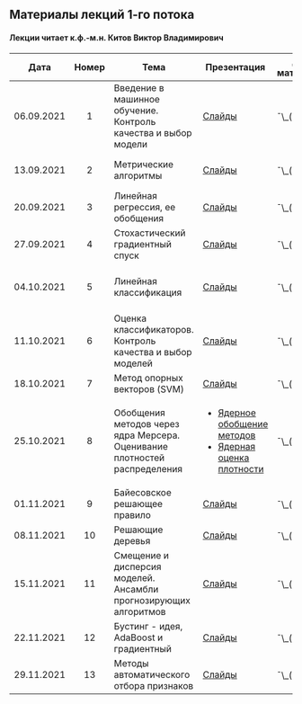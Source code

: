 ## Материалы лекций 1-го потока 
#### Лекции читает  к.ф.-м.н. Китов Виктор Владимирович

| Дата | Номер | Тема | Презентация | Доп. материалы | Практическое задание |
| :---: | :---: | --- | --- | --- | --- |
| 06.09.2021 | 1 | Введение в машинное обучение. Контроль качества и выбор модели  | [Слайды](https://github.com/MSU-ML-COURSE/ML-COURSE-21-22/blob/main/slides/1_stream/010-%D0%9E%D1%81%D0%BD%D0%BE%D0%B2%D0%BD%D1%8B%D0%B5%20%D0%BF%D0%BE%D0%BD%D1%8F%D1%82%D0%B8%D1%8F%20%D0%B8%20%D0%B7%D0%B0%D0%B4%D0%B0%D1%87%D0%B8%20%D0%BC%D0%B0%D1%88%D0%B8%D0%BD%D0%BD%D0%BE%D0%B3%D0%BE%20%D0%BE%D0%B1%D1%83%D1%87%D0%B5%D0%BD%D0%B8%D1%8F.pdf) | ¯\\\_(ツ)\_/¯ | ¯\\\_(ツ)\_/¯ |
| 13.09.2021 | 2 | Метрические алгоритмы  | [Слайды](https://github.com/MSU-ML-COURSE/ML-COURSE-21-22/blob/main/slides/1_stream/020-Nearest%20centroids%2C%20K-NN.pdf) | ¯\\\_(ツ)\_/¯ | Основы Python (16.09.2021) |
| 20.09.2021 | 3 | Линейная регрессия, ее обобщения  | [Слайды](https://github.com/MSU-ML-COURSE/ML-COURSE-21-22/blob/main/slides/1_stream/030-Linear%20regression%20and%20extensions.pdf) | ¯\\\_(ツ)\_/¯ | ¯\\\_(ツ)\_/¯ |
| 27.09.2021 | 4 | Стохастический градиентный спуск  | [Слайды](https://github.com/MSU-ML-COURSE/ML-COURSE-21-22/blob/main/slides/1_stream/035-Stochastic%20gradient%20descent.pdf) | ¯\\\_(ツ)\_/¯ | Тест по лекциям 1-3 |
| 04.10.2021 | 5 | Линейная классификация | [Слайды](https://github.com/MSU-ML-COURSE/ML-COURSE-21-22/blob/main/slides/1_stream/040-Linear%20classification.pdf) | ¯\\\_(ツ)\_/¯ | Numpy, pandas, matplotlib (07.10.2021) |
| 11.10.2021 | 6 | Оценка классификаторов. Контроль качества и выбор моделей | [Слайды](https://github.com/MSU-ML-COURSE/ML-COURSE-21-22/blob/main/slides/1_stream/050-Classifier%20evaluation.pdf) | ¯\\\_(ツ)\_/¯ | ¯\\\_(ツ)\_/¯ |
| 18.10.2021 | 7 | Метод опорных векторов (SVM)| [Слайды](https://github.com/MSU-ML-COURSE/ML-COURSE-21-22/blob/main/slides/1_stream/060-Support%20vector%20machines.pdf) | ¯\\\_(ツ)\_/¯ | kNN (21.10.2021) |
| 25.10.2021 | 8 | Обобщения методов через ядра Мерсера. Оценивание плотностей распределения | <ul><li>[Ядерное обобщение методов](https://github.com/MSU-ML-COURSE/ML-COURSE-21-22/blob/main/slides/1_stream/070-Kernel%20trick.pdf)</li><li>[Ядерная оценка плотности](https://github.com/MSU-ML-COURSE/ML-COURSE-21-22/blob/main/slides/1_stream/080-Kernel%20density%20estimation.pdf)</li></ul> | ¯\\\_(ツ)\_/¯  | Тест по лекциям 3-7 |
| 01.11.2021 | 9 | Байесовское решающее правило | [Слайды](https://github.com/MSU-ML-COURSE/ML-COURSE-21-22/blob/main/slides/1_stream/90-Bayes%20decision%20rule.pdf)| ¯\\\_(ツ)\_/¯  | Linear Models (04.11.2021) |
| 08.11.2021 | 10 | Решающие деревья | [Слайды](https://github.com/MSU-ML-COURSE/ML-COURSE-21-22/blob/main/slides/1_stream/100-Decision%20trees.pdf)  | ¯\\\_(ツ)\_/¯  | ¯\\\_(ツ)\_/¯ |
| 15.11.2021 | 11 | Смещение и дисперсия моделей. Ансамбли прогнозирующих алгоритмов | [Слайды](https://github.com/MSU-ML-COURSE/ML-COURSE-21-22/blob/main/slides/1_stream/110-Ensemble%20methods%2C%20bias-variance.pdf)  | ¯\\\_(ツ)\_/¯  | SVM (18.11.2021) |
| 22.11.2021 | 12 | Бустинг - идея, AdaBoost и градиентный | [Слайды](https://github.com/MSU-ML-COURSE/ML-COURSE-21-22/blob/main/slides/1_stream/120-Boosting.pdf)  | ¯\\\_(ツ)\_/¯  | ¯\\\_(ツ)\_/¯ |
| 29.11.2021 | 13 | Методы автоматического отбора признаков | [Слайды](https://github.com/MSU-ML-COURSE/ML-COURSE-21-22/blob/main/slides/1_stream/130-Feature%20selection.pdf)  | ¯\\\_(ツ)\_/¯  | ¯\\\_(ツ)\_/¯ |



